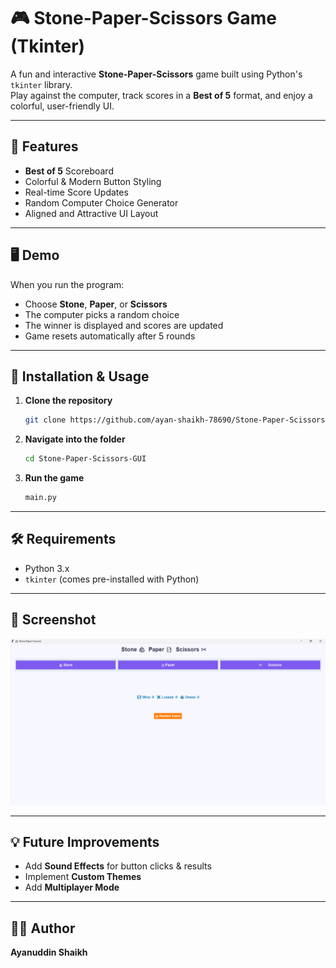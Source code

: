 # 🎮 Stone-Paper-Scissors Game (Tkinter)

A fun and interactive **Stone-Paper-Scissors** game built using Python's `tkinter` library.  
Play against the computer, track scores in a **Best of 5** format, and enjoy a colorful, user-friendly UI.

---

## 📌 Features
- **Best of 5** Scoreboard  
- Colorful & Modern Button Styling  
- Real-time Score Updates  
- Random Computer Choice Generator  
- Aligned and Attractive UI Layout  

---

## 🖥️ Demo
When you run the program:
- Choose **Stone**, **Paper**, or **Scissors**  
- The computer picks a random choice  
- The winner is displayed and scores are updated  
- Game resets automatically after 5 rounds  

---

## 📂 Installation & Usage
1. **Clone the repository**
   ```bash
   git clone https://github.com/ayan-shaikh-78690/Stone-Paper-Scissors-GUI.git
   ```
2. **Navigate into the folder**
   ```bash
   cd Stone-Paper-Scissors-GUI
   ```
3. **Run the game**
   ```bash
   main.py
   ```

---

## 🛠️ Requirements
- Python 3.x
- `tkinter` (comes pre-installed with Python)

---

## 📸 Screenshot
![Stone Paper Scissors Game](https://github.com/ayan-shaikh-78690/Stone-Paper-Scissors-GUI/blob/main/Preview.png?raw=true)


---

## 💡 Future Improvements
- Add **Sound Effects** for button clicks & results  
- Implement **Custom Themes**  
- Add **Multiplayer Mode**  

---

## 👨‍💻 Author
**Ayanuddin Shaikh**  
 
